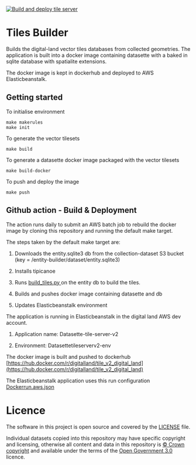 [![Build and deploy tile server](https://github.com/digital-land/tiles-builder/actions/workflows/build.yml/badge.svg)](https://github.com/digital-land/tiles-builder/actions/workflows/build.yml)

# Tiles Builder
Builds the digital-land vector tiles databases from collected geometries. The application is built into a 
docker image containing datasette with a baked in sqlite database with spatialite extensions.

The docker image is kept in dockerhub and deployed to AWS Elasticbeanstalk.


Getting started
---------------

To initialise environment

    make makerules
    make init
    
To generate the vector tilesets

    make build
    
To generate a datasette docker image packaged with the vector tilesets

    make build-docker
    
To push and deploy the image

    make push


## Github action - Build & Deployment

The action runs daily to submit an AWS batch job to rebuild the docker image by cloning this repository and running
the default make target.

The steps taken by the default make target are:

1. Downloads the entity.sqlite3 db from the collection-dataset S3 bucket (key = /entity-builder/dataset/entity.sqlite3)

2. Installs tipicanoe

3. Runs [build_tiles.py ](build_tiles.py ) on the entity db to build the tiles.

4. Builds and pushes docker image containing datasette and db

5. Updates Elasticbeanstalk environment


The application is running in Elasticbeanstalk in the digital land AWS dev account.

1. Application name: Datasette-tile-server-v2

2. Environment: Datasettetileserverv2-env

The docker image is built and pushed to dockerhub [https://hub.docker.com/r/digitalland/tile_v2_digital_land](https://hub.docker.com/r/digitalland/tile_v2_digital_land)

The Elasticbeanstalk application uses this run configuration [Dockerrun.aws.json](Dockerrun.aws.json)


# Licence

The software in this project is open source and covered by the [LICENSE](LICENSE) file.

Individual datasets copied into this repository may have specific copyright and licensing, otherwise all content and data in this repository is [© Crown copyright](http://www.nationalarchives.gov.uk/information-management/re-using-public-sector-information/copyright-and-re-use/crown-copyright/) and available under the terms of the [Open Government 3.0](https://www.nationalarchives.gov.uk/doc/open-government-licence/version/3/) licence.
